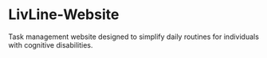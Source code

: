 # LivLine-Website
Task management website designed to simplify daily routines for individuals with cognitive disabilities. 
